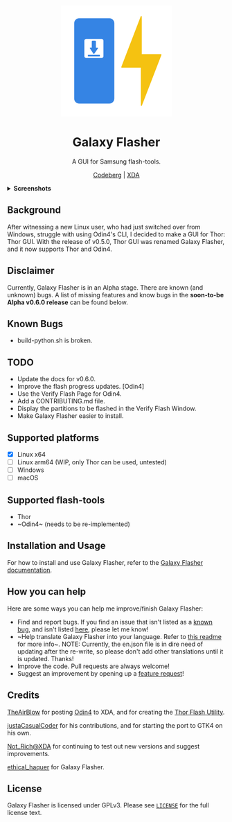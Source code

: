 <div align="center">
<img src="./assets/page.codeberg.ethicalhaquer.galaxyflasher.svg?raw=true" width="256" height="256" alt="Galaxy Flasher icon.">
</div>
<h1 align="center">Galaxy Flasher</h1>
<div align="center">

A GUI for Samsung flash-tools.

[Codeberg](https://codeberg.org/ethical_haquer/Galaxy-Flasher) | [XDA](https://xdaforums.com/t/linux-galaxy-flasher-a-gui-for-samsung-flash-tools.4636402/)

</div>
<details>
  <summary><b>Screenshots</b></summary>
  <br>
  Start Page:
  <br>
  <picture>
    <source media="(prefers-color-scheme: dark)" srcset="/assets/screenshots/galaxy-flasher-start-page-dark.png">
    <source media="(prefers-color-scheme: light)" srcset="/assets/screenshots/galaxy-flasher-start-page-dark.png">
    <img src="assets/screenshots/galaxy-flasher-start-page-dark.png" alt="Screenshot of the Start Page">
  </picture>
  <br>
  Select Files Page:
  <br>
  <picture>
    <source media="(prefers-color-scheme: dark)" srcset="/assets/screenshots/galaxy-flasher-select-files-page-dark.png">
    <source media="(prefers-color-scheme: light)" srcset="/assets/screenshots/galaxy-flasher-select-files-page-dark.png">
    <img src="assets/screenshots/galaxy-flasher-select-files-page-dark.png" alt="Screenshot of the Select Files Page">
  </picture>
  <br>
  Select Partitions Page:
  <br>
  <picture>
    <source media="(prefers-color-scheme: dark)" srcset="/assets/screenshots/galaxy-flasher-select-partitions-page-dark.png">
    <source media="(prefers-color-scheme: light)" srcset="/assets/screenshots/galaxy-flasher-select-partitions-page-dark.png">
    <img src="assets/screenshots/galaxy-flasher-select-partitions-page-dark.png" alt="Screenshot of the Select Partitions Page">
  </picture>
  <br>
  Verify Flash Page:
  <br>
  <picture>
    <source media="(prefers-color-scheme: dark)" srcset="/assets/screenshots/galaxy-flasher-verify-flash-page-dark.png">
    <source media="(prefers-color-scheme: light)" srcset="/assets/screenshots/galaxy-flasher-verify-flash-page-dark.png">
    <img src="assets/screenshots/galaxy-flasher-verify-flash-page-dark.png" alt="Screenshot of the Verify Flash Page">
  </picture>
  <br>
  Flash Progress Page:
  <br>
  <picture>
    <source media="(prefers-color-scheme: dark)" srcset="/assets/screenshots/galaxy-flasher-flash-progress-page-dark.png">
    <source media="(prefers-color-scheme: light)" srcset="/assets/screenshots/galaxy-flasher-flash-progress-page-dark.png">
    <img src="assets/screenshots/galaxy-flasher-flash-progress-page-dark.png" alt="Screenshot of the Flash Progress Page">
  </picture>
  <br>
  Flash Successful Page:
  <br>
  <picture>
    <source media="(prefers-color-scheme: dark)" srcset="/assets/screenshots/galaxy-flasher-flash-complete-page-dark.png">
    <source media="(prefers-color-scheme: light)" srcset="/assets/screenshots/galaxy-flasher-flash-complete-page-dark.png">
    <img src="assets/screenshots/galaxy-flasher-flash-complete-page-dark.png" alt="Screenshot of the Flash Successful Page">
  </picture>
</details>

## Background

After witnessing a new Linux user, who had just switched over from Windows, struggle with using Odin4's CLI, I decided to make a GUI for Thor: Thor GUI. With the release of v0.5.0, Thor GUI was renamed Galaxy Flasher, and it now supports Thor and Odin4.

## Disclaimer

Currently, Galaxy Flasher is in an Alpha stage. There are known (and unknown) bugs. A list of missing features and know bugs in the **soon-to-be Alpha v0.6.0 release** can be found below.

## Known Bugs

- build-python.sh is broken.

## TODO

- Update the docs for v0.6.0.
- Improve the flash progress updates. [Odin4]
- Use the Verify Flash Page for Odin4.
- Add a CONTRIBUTING.md file.
- Display the partitions to be flashed in the Verify Flash Window.
- Make Galaxy Flasher easier to install.

## Supported platforms

- [x] Linux x64
- [ ] Linux arm64 (WIP, only Thor can be used, untested)
- [ ] Windows
- [ ] macOS

## Supported flash-tools

- Thor
- ~Odin4~ (needs to be re-implemented)

## Installation and Usage

For how to install and use Galaxy Flasher, refer to the [Galaxy Flasher documentation](https://galaxy-flasher-docs.readthedocs.io/en/latest/).

## How you can help

Here are some ways you can help me improve/finish Galaxy Flasher:
+ Find and report bugs. If you find an issue that isn't listed as a [known bug](https://codeberg.org/ethical_haquer/Galaxy-Flasher#known-bugs), and isn't listed [here](https://codeberg.org/ethical_haquer/Galaxy-Flasher/issues), please let me know!
+ ~Help translate Galaxy Flasher into your language. Refer to [this readme](https://codeberg.org/ethical_haquer/Galaxy-Flasher/src/branch/separate-gui/source/locales/README.md) for more info~. NOTE: Currently, the en.json file is in dire need of updating after the re-write, so please don't add other translations until it is updated. Thanks!
+ Improve the code. Pull requests are always welcome!
+ Suggest an improvement by opening up a [feature request](https://codeberg.org/ethical_haquer/Galaxy-Flasher/issues/new/choose)!

## Credits

[TheAirBlow](https://github.com/theairblow) for posting [Odin4](https://xdaforums.com/t/official-samsung-odin-v4-1-2-1-dc05e3ea-for-linux.4453423/) to XDA, and for creating the [Thor Flash Utility](https://github.com/Samsung-Loki/Thor).

[justaCasualCoder](https://github.com/justaCasualCoder) for his contributions, and for starting the port to GTK4 on his own.

[Not_Rich@XDA](https://xdaforums.com/m/not_rich.8463826/) for continuing to test out new versions and suggest improvements.

[ethical_haquer](https://codeberg.org/ethical_haquer/) for Galaxy Flasher.

## License

Galaxy Flasher is licensed under GPLv3. Please see [`LICENSE`](./LICENSE) for the full license text.
